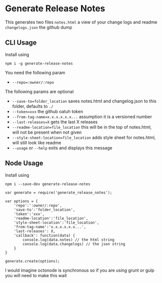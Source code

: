 # Generate Release Notes

This generates two files
```notes.html``` a view of your change logs and readme
```changelogs.json``` the github dump

## CLI Usage

Install using

```npm i -g generate-release-notes```

You need the following param

* ```--repo=:owner/:repo```

The following params are optional

* ```--save-to=folder_location``` saves notes.html and changelog.json to this folder, defaults to ```./```
* ```--token=xxx``` the github oatuh token
* ```--from-tag-name=x.x.x.x.x.x...``` assumption it is
a versioned number
* ```--last-releases=X``` gets the last X releases
* ```--readme-location=file_location``` this will be in the top of notes.html, will not be present when not given
* ```--style-sheet-location=file_location``` adds style sheet for notes.html, will still look like readme
* ```--usage``` or ```--help``` exits and displays this message

## Node Usage
Install using

```npm i --save-dev generate-release-notes```

```
var generate = require('generate_release_notes');

var options = {
    'repo':':owner/:repo',
    'save-to':'folder_location',
    'token':'xxx',
    'readme-location':'file_location',
    'style-sheet-location':'file_location',
    'from-tag-name':'x.x.x.x.x.x...',
    'last-releases': X,
    'callback': function(data) {
        console.log(data.notes) // the html string
        console.log(data.changelogs) // the json string
    }
}

generate.create(options);
```

I would imagine octonode is synchronous so if you are using grunt or gulp you will need to make this wait